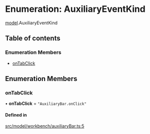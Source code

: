 # Enumeration: AuxiliaryEventKind

[model](../modules/model.md).AuxiliaryEventKind

## Table of contents

### Enumeration Members

- [onTabClick](model.AuxiliaryEventKind.md#ontabclick)

## Enumeration Members

### onTabClick

• **onTabClick** = ``"AuxiliaryBar.onClick"``

#### Defined in

[src/model/workbench/auxiliaryBar.ts:5](https://github.com/mtsdnz/allai-core/blob/5932278/src/model/workbench/auxiliaryBar.ts#L5)
